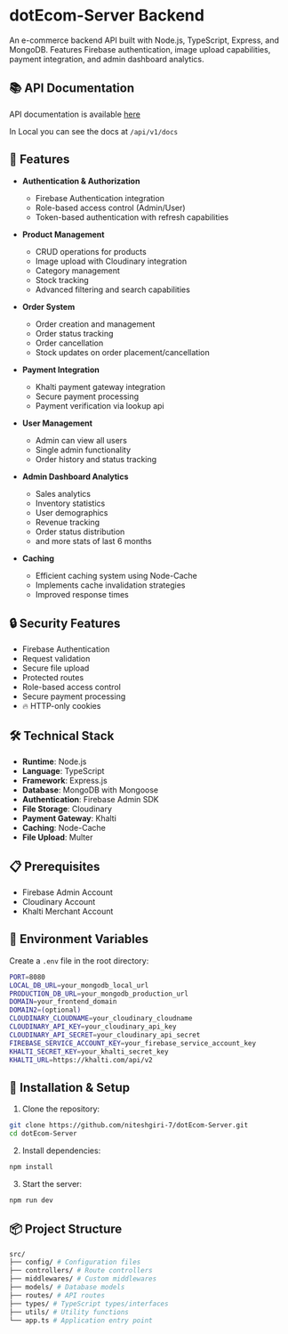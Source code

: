 # dotEcom-Server Backend

An e-commerce backend API built with Node.js, TypeScript, Express, and MongoDB. Features Firebase authentication, image upload capabilities, payment integration, and admin dashboard analytics.

## 📚 API Documentation

API documentation is available [here](https://dot-ecom-server.vercel.app/api/v1/docs)

In Local you can see the docs at `/api/v1/docs`

## 🚀 Features

- **Authentication & Authorization**
  - Firebase Authentication integration
  - Role-based access control (Admin/User)
  - Token-based authentication with refresh capabilities

- **Product Management**
  - CRUD operations for products
  - Image upload with Cloudinary integration
  - Category management
  - Stock tracking
  - Advanced filtering and search capabilities

- **Order System**
  - Order creation and management
  - Order status tracking
  - Order cancellation
  - Stock updates on order placement/cancellation

- **Payment Integration**
  - Khalti payment gateway integration
  - Secure payment processing
  - Payment verification via lookup api

- **User Management**
  - Admin can view all users
  - Single admin functionality
  - Order history and status tracking

- **Admin Dashboard Analytics**
  - Sales analytics
  - Inventory statistics
  - User demographics
  - Revenue tracking
  - Order status distribution
  - and more stats of last 6 months

- **Caching**
  - Efficient caching system using Node-Cache
  - Implements cache invalidation strategies
  - Improved response times

## 🔒 Security Features

- Firebase Authentication
- Request validation
- Secure file upload
- Protected routes
- Role-based access control
- Secure payment processing
- 🔥 HTTP-only cookies

## 🛠️ Technical Stack

- **Runtime**: Node.js
- **Language**: TypeScript
- **Framework**: Express.js
- **Database**: MongoDB with Mongoose
- **Authentication**: Firebase Admin SDK
- **File Storage**: Cloudinary
- **Payment Gateway**: Khalti
- **Caching**: Node-Cache
- **File Upload**: Multer

## 📋 Prerequisites

- Firebase Admin Account
- Cloudinary Account
- Khalti Merchant Account

## 🔧 Environment Variables

Create a `.env` file in the root directory:
   
   ```bash
PORT=8080
LOCAL_DB_URL=your_mongodb_local_url
PRODUCTION_DB_URL=your_mongodb_production_url
DOMAIN=your_frontend_domain
DOMAIN2=(optional)
CLOUDINARY_CLOUDNAME=your_cloudinary_cloudname
CLOUDINARY_API_KEY=your_cloudinary_api_key
CLOUDINARY_API_SECRET=your_cloudinary_api_secret
FIREBASE_SERVICE_ACCOUNT_KEY=your_firebase_service_account_key
KHALTI_SECRET_KEY=your_khalti_secret_key
KHALTI_URL=https://khalti.com/api/v2
   ```


## 🚀 Installation & Setup

1. Clone the repository:

```bash
git clone https://github.com/niteshgiri-7/dotEcom-Server.git
cd dotEcom-Server
```

2. Install dependencies:

```bash
npm install
```

3. Start the server:

```bash
npm run dev
```



## 📦 Project Structure

```bash
src/
├── config/ # Configuration files
├── controllers/ # Route controllers
├── middlewares/ # Custom middlewares
├── models/ # Database models
├── routes/ # API routes
├── types/ # TypeScript types/interfaces
├── utils/ # Utility functions
└── app.ts # Application entry point

```



